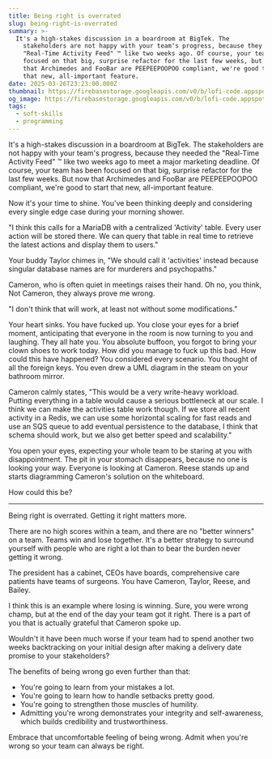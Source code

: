 ```yaml
---
title: Being right is overrated
slug: being-right-is-overrated
summary: >-
  It's a high-stakes discussion in a boardroom at BigTek. The
    stakeholders are not happy with your team's progress, because they needed the
    "Real-Time Activity Feed" ™️ like two weeks ago. Of course, your team has been
    focused on that big, surprise refactor for the last few weeks, but now that
    that Archimedes and FooBar are PEEPEEPOOPOO compliant, we're good to start
    that new, all-important feature.
date: 2025-03-26T23:23:00.000Z
thumbnail: https://firebasestorage.googleapis.com/v0/b/lofi-code.appspot.com/o/images%2Ftdtm4_clown%203x1.jpg?alt=media&token=c957fa6f-f715-4855-ae08-5c8fb0a564b4
og_image: https://firebasestorage.googleapis.com/v0/b/lofi-code.appspot.com/o/images%2Fmkc6d_clown16x9.jpg?alt=media&token=e480a4c5-662d-41be-8d72-862bb1351e1f
tags:
  - soft-skills
  - programming
---
```

It's a high-stakes discussion in a boardroom at BigTek. The stakeholders are not happy with your team's progress, because they needed the "Real-Time Activity Feed" ™️ like two weeks ago to meet a major marketing deadline. Of course, your team has been focused on that big, surprise refactor for the last few weeks. But now that Archimedes and FooBar are PEEPEEPOOPOO compliant, we're good to start that new, all-important feature.

Now it's your time to shine. You've been thinking deeply and considering every single edge case during your morning shower.

"I think this calls for a MariaDB with a centralized 'Activity' table. Every user action will be stored there. We can query that table in real time to retrieve the latest actions and display them to users."

Your buddy Taylor chimes in, "We should call it 'activities' instead because singular database names are for murderers and psychopaths."

Cameron, who is often quiet in meetings raises their hand. Oh no, you think, Not Cameron, they always prove me wrong.

"I don't think that will work, at least not without some modifications."

Your heart sinks. You have fucked up. You close your eyes for a brief moment, anticipating that everyone in the room is now turning to you and laughing. They all hate you. You absolute buffoon, you forgot to bring your clown shoes to work today. How did you manage to fuck up this bad. How could this have happened? You considered every scenario. You thought of all the foreign keys. You even drew a UML diagram in the steam on your bathroom mirror.

Cameron calmly states, "This would be a very write-heavy workload. Putting everything in a table would cause a serious bottleneck at our scale. I think we can make the activities table work though. If we store all recent activity in a Redis, we can use some horizontal scaling for fast reads and use an SQS queue to add eventual persistence to the database, I think that schema should work, but we also get better speed and scalability."

You open your eyes, expecting your whole team to be staring at you with disappointment. The pit in your stomach disappears, because no one is looking your way. Everyone is looking at Cameron. Reese stands up and starts diagramming Cameron's solution on the whiteboard.

How could this be?

---

Being right is overrated. Getting it right matters more.

There are no high scores within a team, and there are no "better winners" on a team. Teams win and lose together. It's a better strategy to surround yourself with people who are right a lot than to bear the burden never getting it wrong.

The president has a cabinet, CEOs have boards, comprehensive care patients have teams of surgeons. You have Cameron, Taylor, Reese, and Bailey.

I think this is an example where losing is winning. Sure, you were wrong champ, but at the end of the day your team got it right. There is a part of you that is actually grateful that Cameron spoke up.

Wouldn't it have been much worse if your team had to spend another two weeks backtracking on your initial design after making a delivery date promise to your stakeholders?

The benefits of being wrong go even further than that:

* You're going to learn from your mistakes a lot.
* You're going to learn how to handle setbacks pretty good.
* You're going to strengthen those muscles of humility.
* Admitting you're wrong demonstrates your integrity and self-awareness, which builds credibility and trustworthiness.

Embrace that uncomfortable feeling of being wrong. Admit when you're wrong so your team can always be right.
